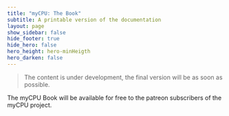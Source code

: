 ```yaml
---
title: "myCPU: The Book"
subtitle: A printable version of the documentation
layout: page
show_sidebar: false
hide_footer: true
hide_hero: false
hero_height: hero-minHeigth
hero_darken: false
---
```

> The content is under development, the final version will be as soon as possible.

The myCPU Book will be available for free to the patreon subscribers of the myCPU project.
